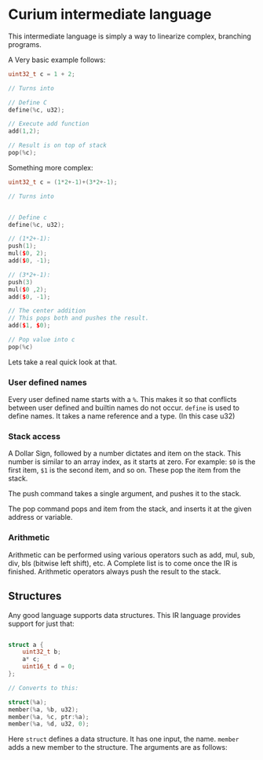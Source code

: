 # Curium intermediate language

This intermediate language is simply a way to linearize complex, branching programs.

A Very basic example follows:
```cpp
uint32_t c = 1 + 2;

// Turns into

// Define C
define(%c, u32);

// Execute add function
add(1,2);

// Result is on top of stack
pop(%c);
```

Something more complex:

```cpp
uint32_t c = (1*2+-1)+(3*2+-1);

// Turns into


// Define c
define(%c, u32);

// (1*2+-1):
push(1);
mul($0, 2);
add($0, -1);

// (3*2+-1):
push(3)
mul($0 ,2);
add($0, -1);

// The center addition
// This pops both and pushes the result.
add($1, $0);

// Pop value into c
pop(%c)

```
Lets take a real quick look at that.

### User defined names
Every user defined name starts with a `%`.
This makes it so that conflicts between user defined and builtin names do not occur. `define` is used to define names. It takes a name reference and a type. (In this case u32)

### Stack access

A Dollar Sign, followed by a number dictates and item on the stack. This number is similar to an array index, as it starts at zero. For example: `$0` is the first item, `$1` is the second item, and so on. These pop the item from the stack.

The push command takes a single argument, and pushes it to the stack.

The pop command pops and item from the stack, and inserts it at the given address or variable.

### Arithmetic 

Arithmetic can be performed using various operators such as add, mul, sub, div, bls (bitwise left shift), etc. A Complete list is to come once the IR is finished. Arithmetic operators always push the result to the stack.




## Structures
Any good language supports data structures. This IR language provides support for just that:

```cpp

struct a {
    uint32_t b;
    a* c;
    uint16_t d = 0;
};

// Converts to this:

struct(%a);
member(%a, %b, u32);
member(%a, %c, ptr:%a);
member(%a, %d, u32, 0);


```

Here `struct` defines a data structure. It has one input, the name.
`member` adds a new member to the structure.
The arguments are as follows:


